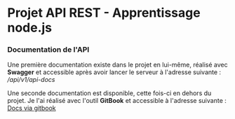# Projet API REST - Apprentissage node.js

### Documentation de l'API

Une première documentation existe dans le projet en lui-même, réalisé avec **Swagger** et accessible après avoir lancer le serveur à l'adresse suivante : _/api/v1/api-docs_

Une seconde documentation est disponible, cette fois-ci en dehors du projet. Je l'ai réalisé avec l'outil **GitBook** et accessible à l'adresse suivante : [Docs via gitbook](https://hugo22.gitbook.io/api-documentation/)
